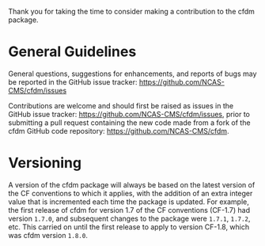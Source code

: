 Thank you for taking the time to consider making a contribution to the
cfdm package.

# General Guidelines

General questions, suggestions for enhancements, and reports of bugs
may be reported in the GitHub issue tracker:
https://github.com/NCAS-CMS/cfdm/issues

Contributions are welcome and should first be raised as issues in the
GitHub issue tracker: https://github.com/NCAS-CMS/cfdm/issues, prior
to submitting a pull request containing the new code made from a fork
of the cfdm GitHub code repository: https://github.com/NCAS-CMS/cfdm.

# Versioning

A version of the cfdm package will always be based on the latest
version of the CF conventions to which it applies, with the addition
of an extra integer value that is incremented each time the package is
updated. For example, the first release of cfdm for version 1.7 of the
CF conventions (CF-1.7) had version `1.7.0`, and subsequent changes to
the package were `1.7.1`, `1.7.2`, etc. This carried on until the
first release to apply to version CF-1.8, which was cfdm version
`1.8.0`.
